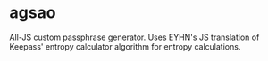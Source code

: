 # agsao
All-JS custom passphrase generator. Uses EYHN's JS translation of Keepass' entropy calculator algorithm for entropy calculations.
